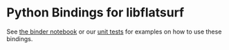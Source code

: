 Python Bindings for libflatsurf
===============================

See [the binder notebook](../../doc/binder/Sample.pyflatsurf.ipynb) or our
[unit tests](../test/) for examples on how to use these bindings.
